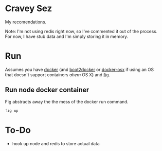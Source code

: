 # Cravey Sez

My recomendations.

Note: I'm not using redis right now, so I've commented it out of the process. For now, I have stub data and I'm simply storing it in memory.

# Run

Assumes you have [docker](https://www.docker.com/) (and [boot2docker](https://github.com/boot2docker/boot2docker) or [docker-osx](https://github.com/noplay/docker-osx) if using an OS that doesn't support containers *ahem* OS X) and [fig](http://www.fig.sh/).

## Run node docker container

Fig abstracts away the the mess of the docker run command.

```sh
fig up
```


# To-Do

- hook up node and redis to store actual data
